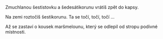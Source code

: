Zmuchlanou šestistovku a šedesátikorunu vrátíš zpět do kapsy.

Na zemi roztočíš šestikorunu. Ta se točí, točí, točí ...

Až se zastaví o kousek maršmelounu, který se odlepil od stropu podivné místnosti.


